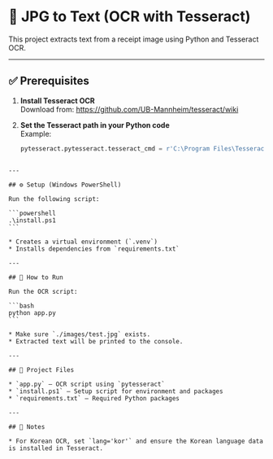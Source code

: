 
# 🧾 JPG to Text (OCR with Tesseract)

This project extracts text from a receipt image using Python and Tesseract OCR.

---

## ✅ Prerequisites

1. **Install Tesseract OCR**  
   Download from: https://github.com/UB-Mannheim/tesseract/wiki

2. **Set the Tesseract path in your Python code**  
   Example:
   ```python
   pytesseract.pytesseract.tesseract_cmd = r'C:\Program Files\Tesseract-OCR\tesseract.exe'
````

---

## ⚙️ Setup (Windows PowerShell)

Run the following script:

```powershell
.\install.ps1
```

* Creates a virtual environment (`.venv`)
* Installs dependencies from `requirements.txt`

---

## 🧪 How to Run

Run the OCR script:

```bash
python app.py
```

* Make sure `./images/test.jpg` exists.
* Extracted text will be printed to the console.

---

## 📁 Project Files

* `app.py` — OCR script using `pytesseract`
* `install.ps1` — Setup script for environment and packages
* `requirements.txt` — Required Python packages

---

## 📝 Notes

* For Korean OCR, set `lang='kor'` and ensure the Korean language data is installed in Tesseract.